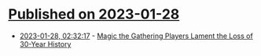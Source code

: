 # [Published on 2023-01-28](index.md)

* [2023-01-28, 02:32:17](https://news.ycombinator.com/item?id=34554503) - [Magic the Gathering Players Lament the Loss of 30-Year History](https://mtgrocks.com/mtg-players-lament-the-loss-of-30-year-history/)
